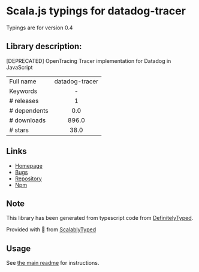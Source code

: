 
# Scala.js typings for datadog-tracer

Typings are for version 0.4

## Library description:
[DEPRECATED] OpenTracing Tracer implementation for Datadog in JavaScript

|                    |                 |
| ------------------ | :-------------: |
| Full name          | datadog-tracer |
| Keywords           | - |
| # releases         | 1 |
| # dependents       | 0.0 |
| # downloads        | 896.0 |
| # stars            | 38.0 |

## Links
- [Homepage](https://github.com/rochdev/datadog-tracer-js#readme)
- [Bugs](https://github.com/rochdev/datadog-tracer-js/issues)
- [Repository](https://github.com/rochdev/datadog-tracer-js)
- [Npm](https://www.npmjs.com/package/datadog-tracer)
    


## Note
This library has been generated from typescript code from [DefinitelyTyped](https://definitelytyped.org).

Provided with :purple_heart: from [ScalablyTyped](https://github.com/oyvindberg/ScalablyTyped)

## Usage
See [the main readme](../../readme.md) for instructions.


